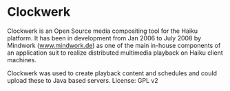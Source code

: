 Clockwerk
=========
Clockwerk is an Open Source media compositing tool for the Haiku platform.
It has been in development from Jan 2006 to July 2008 by Mindwork (www.mindwork.de) as one of the main in-house components of an application suit to realize distributed multimedia playback on Haiku client machines.

Clockwerk was used to create playback content and schedules and could upload these to Java based servers.
License: GPL v2
